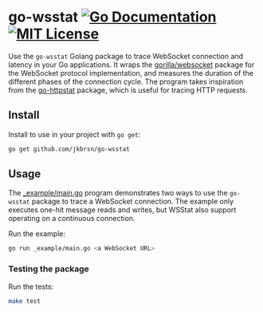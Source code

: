 # go-wsstat [![Go Documentation](http://img.shields.io/badge/go-documentation-blue.svg?style=flat-square)][godocs] [![MIT License](http://img.shields.io/badge/license-MIT-blue.svg?style=flat-square)][license]

[godocs]: http://godoc.org/github.com/jkbrsn/go-wsstat
[license]: /LICENSE

Use the `go-wsstat` Golang package to trace WebSocket connection and latency in your Go applications. It wraps the [gorilla/websocket](https://pkg.go.dev/github.com/gorilla/websocket) package for the WebSocket protocol implementation, and measures the duration of the different phases of the connection cycle. The program takes inspiration from the [go-httpstat](https://github.com/tcnksm/go-httpstat) package, which is useful for tracing HTTP requests.

## Install

Install to use in your project with `go get`:

```bash
go get github.com/jkbrsn/go-wsstat
```

## Usage

The [_example/main.go](./_example/main.go) program demonstrates two ways to use the `go-wsstat` package to trace a WebSocket connection. The example only executes one-hit message reads and writes, but WSStat also support operating on a continuous connection.

Run the example:

```bash
go run _example/main.go <a WebSocket URL>
```

### Testing the package

Run the tests:

```bash
make test
```
